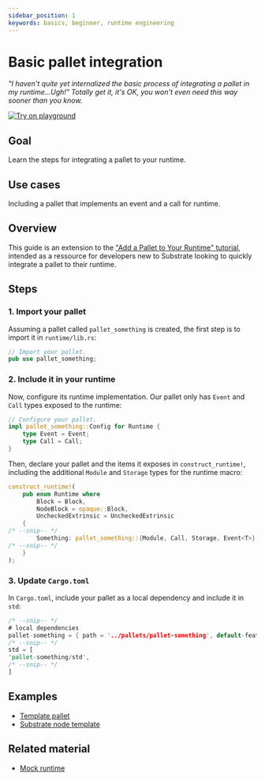 ```yaml
---
sidebar_position: 1
keywords: basics, beginner, runtime engineering
---
```


# Basic pallet integration

_"I haven't quite yet internalized the basic process of integrating a pallet in my runtime...Ugh!" Totally get it, it's OK, you won't even need this way sooner than you know._

[![Try on playground](https://img.shields.io/badge/Playground-Node_Template-brightgreen?logo=Parity%20Substrate)](https://playground.substrate.dev/?deploy=node-template)

## Goal

Learn the steps for integrating a pallet to your runtime.

## Use cases

Including a pallet that implements an event and a call for runtime.

## Overview

This guide is an extension to the ["Add a Pallet to Your Runtime" tutorial][add-a-pallet-tutorial], intended as a ressource 
for developers new to Substrate looking to quickly integrate a pallet to their runtime.

## Steps

### 1. Import your pallet

Assuming a pallet called `pallet_something` is created, the first step is to import it in `runtime/lib.rs`:

```rust
// Import your pallet.
pub use pallet_something;
```

### 2. Include it in your runtime 

Now, configure its runtime implementation. Our pallet only has `Event` and `Call` types exposed to the runtime:

```rust
// Configure your pallet.
impl pallet_something::Config for Runtime {
	type Event = Event;
	type Call = Call;
}
```

Then, declare your pallet and the items it exposes in `construct_runtime!`, including the additional `Module` and `Storage` 
types for the runtime macro: 

```rust
construct_runtime!(
	pub enum Runtime where
		Block = Block,
		NodeBlock = opaque::Block,
		UncheckedExtrinsic = UncheckedExtrinsic
	{
/* --snip-- */
		Something: pallet_something::{Module, Call, Storage, Event<T>}, 
/* --snip-- */
	}
);
```

### 3. Update `Cargo.toml`

In `Cargo.toml`, include your pallet as a local dependency and include it in `std`:

```rust
/* --snip-- */
# local dependencies
pallet-something = { path = '../pallets/pallet-something', default-features = false, version = '3.0.0' }
/* --snip-- */
std = [
'pallet-something/std',
/* --snip-- */
]
```

## Examples

- [Template pallet](https://github.com/substrate-developer-hub/substrate-node-template/blob/master/pallets/template/src/lib.rs#L1-L107)
- [Substrate node template][playground-gov]

## Related material

- [Mock runtime][mock-runtime] 

[add-a-pallet-tutorial]: https://substrate.dev/docs/en/tutorials/add-a-pallet/import-a-pallet
[playground-gov]: playground.substrate.dev
[mock-runtime]: https://substrate.dev/docs/en/knowledgebase/runtime/tests#mock-runtime-environment